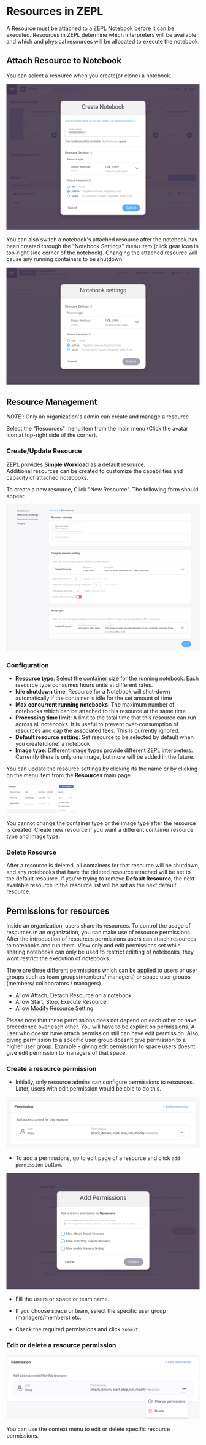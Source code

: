 <h1>Resources in ZEPL</h1>

A Resource must be attached to a ZEPL Notebook before it can be executed.
Resources in ZEPL determine which interpreters will be available and which and physical resources will be allocated to execute the notebook.

## Attach Resource to Notebook

You can select a resource when you create(or clone) a notebook. 

<img src="../../img/create_new_notebook.png" class="image-box big-img" />

You can also switch a notebook's attached resource after the notebook has been created through the "Notebook Settings" menu item (click gear icon in top-right side corner of the notebook).
Changing the attached resource will cause any running containers to be shutdown.

<img src="../../img/notebook_settings.png" class="image-box big-img" />

<br>

## Resource Management
<span class="note-font"> *NOTE* : Only an organization's admin can create and manage a resource  

Select the "Resources" menu item from the main menu (Click the avatar icon at top-right side of the corner).

### Create/Update Resource
ZEPL provides **Simple Workload** as a default resource. <br/>
Additional resources can be created to customize the capabilities and capacity of attached notebooks.

To create a new resource, Click "New Resource". The following form should appear.

<img src="../../img/new_resource.png" width="650px" class="image-box big-img" />

<br>

### Configuration

  - **Resource type**: Select the container size for the running notebook. Each resource type consumes hours units at different rates.
  - **Idle shutdown time**: Resource for a Notebook will shut-down automatically if the container is idle for the set amount of time
  - **Max concurrent running notebooks**: The maximum number of notebooks which can be attached to this resource at the same time
  - **Processing time limit**: A limit to the total time that this resource can run across all notebooks. It is useful to prevent over-consumption of resources and cap the associated fees. This is currently ignored.
  - **Default resource setting**: Set resource to be selected by default when you create(clone) a notebook 
  - **Image type**: Different image types provide different ZEPL interpreters. Currently there is only one image, but more will be added in the future.

You can update the resource settings by clicking its the name or by clicking on the menu item from the **Resources** main page.

<img src="../../img/resource_menu.png" width="180px" class="image-box small-img" />

You cannot change the container type or the image type after the resource is created.
Create new resource if you want a different container resource type and image type.
<br>
### Delete Resource

After a resource is deleted, all containers for that resource will be shutdown, and any notebooks that have the deleted resource attached will be set to the default resource.
If you're trying to remove **Default Resource**, the next available resource in the resource list will be set as the next default resource.

## Permissions for resources

Inside an organization, users share its resources. To control the usage of
resources in an organization, you can make use of resource permissions.
After the introduction of resources permissions users can attach resources
to notebooks and run them. View only and edit permissions set while sharing
notebooks can only be used to restrict editting of notebooks, they wont
restrict the execution of notebooks.

There are three different permissions which can be applied to users
or user groups such as team groups(members/ managers) or space user groups
(members/ collaborators / managers)

* Allow Attach, Detach Resource on a notebook
* Allow Start, Stop, Execute Resource
* Allow Modify Resource Setting

Please note that these permissions does not depend on each other or have
precedence over each other. You will have to be explicit on permissions.
A user who doesnt have attach permission still can have edit permission.
Also, giving permission to a specific user group doesn't give permission
to a higher user group. Example - giving edit permission to space users
doesnt give edit permission to managers of that space.

### Create a resource permission

* Initially, only resource admins can configure permissions to resources.
Later, users with edit permission would be able to do this.

<img src="../../img/resource-add-permission-button.png" class="image-box middle-img" />

* To add a permissions, go to edit page of a resource and click
`add permission` button.

<img src="../../img/resource-permission-popup.png" class="image-box middle-img" />

* Fill the users or space or team name.

* If you choose space or team, select the specific user group
(managers/members) etc.

* Check the required permissions and click `Submit`.

### Edit or delete a resource permission

<img src="../../img/resource-permission-context-menu.png"
  class="image-box middle-img"
/>

You can use the context menu to edit or delete specific resource permissions.
